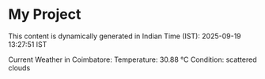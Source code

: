 # My Project

This content is dynamically generated in Indian Time (IST): 2025-09-19 13:27:51 IST


Current Weather in Coimbatore:
Temperature: 30.88 °C
Condition: scattered clouds
